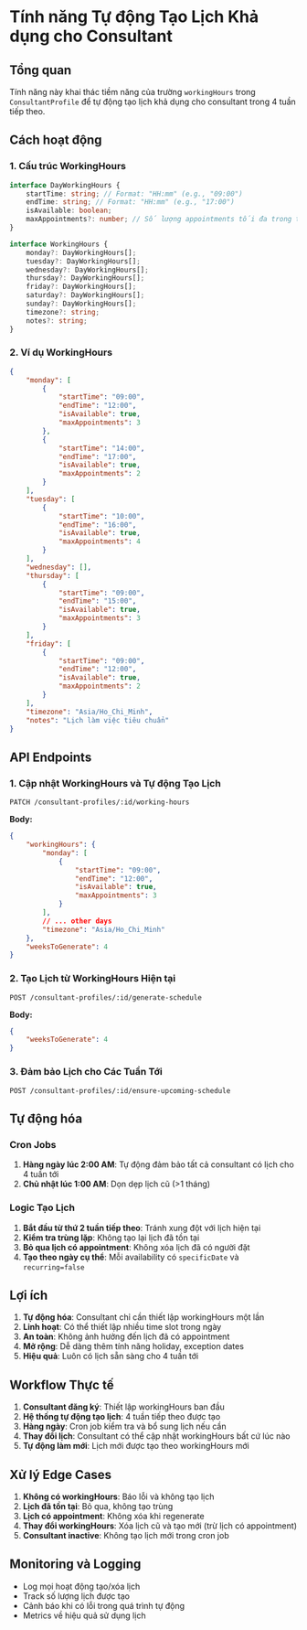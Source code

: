 # Tính năng Tự động Tạo Lịch Khả dụng cho Consultant

## Tổng quan

Tính năng này khai thác tiềm năng của trường `workingHours` trong `ConsultantProfile` để tự động tạo lịch khả dụng cho consultant trong 4 tuần tiếp theo.

## Cách hoạt động

### 1. Cấu trúc WorkingHours

```typescript
interface DayWorkingHours {
    startTime: string; // Format: "HH:mm" (e.g., "09:00")
    endTime: string; // Format: "HH:mm" (e.g., "17:00")
    isAvailable: boolean;
    maxAppointments?: number; // Số lượng appointments tối đa trong time slot
}

interface WorkingHours {
    monday?: DayWorkingHours[];
    tuesday?: DayWorkingHours[];
    wednesday?: DayWorkingHours[];
    thursday?: DayWorkingHours[];
    friday?: DayWorkingHours[];
    saturday?: DayWorkingHours[];
    sunday?: DayWorkingHours[];
    timezone?: string;
    notes?: string;
}
```

### 2. Ví dụ WorkingHours

```json
{
    "monday": [
        {
            "startTime": "09:00",
            "endTime": "12:00",
            "isAvailable": true,
            "maxAppointments": 3
        },
        {
            "startTime": "14:00",
            "endTime": "17:00",
            "isAvailable": true,
            "maxAppointments": 2
        }
    ],
    "tuesday": [
        {
            "startTime": "10:00",
            "endTime": "16:00",
            "isAvailable": true,
            "maxAppointments": 4
        }
    ],
    "wednesday": [],
    "thursday": [
        {
            "startTime": "09:00",
            "endTime": "15:00",
            "isAvailable": true,
            "maxAppointments": 3
        }
    ],
    "friday": [
        {
            "startTime": "09:00",
            "endTime": "12:00",
            "isAvailable": true,
            "maxAppointments": 2
        }
    ],
    "timezone": "Asia/Ho_Chi_Minh",
    "notes": "Lịch làm việc tiêu chuẩn"
}
```

## API Endpoints

### 1. Cập nhật WorkingHours và Tự động Tạo Lịch

```
PATCH /consultant-profiles/:id/working-hours
```

**Body:**

```json
{
    "workingHours": {
        "monday": [
            {
                "startTime": "09:00",
                "endTime": "12:00",
                "isAvailable": true,
                "maxAppointments": 3
            }
        ],
        // ... other days
        "timezone": "Asia/Ho_Chi_Minh"
    },
    "weeksToGenerate": 4
}
```

### 2. Tạo Lịch từ WorkingHours Hiện tại

```
POST /consultant-profiles/:id/generate-schedule
```

**Body:**

```json
{
    "weeksToGenerate": 4
}
```

### 3. Đảm bảo Lịch cho Các Tuần Tới

```
POST /consultant-profiles/:id/ensure-upcoming-schedule
```

## Tự động hóa

### Cron Jobs

1. **Hàng ngày lúc 2:00 AM**: Tự động đảm bảo tất cả consultant có lịch cho 4 tuần tới
2. **Chủ nhật lúc 1:00 AM**: Dọn dẹp lịch cũ (>1 tháng)

### Logic Tạo Lịch

1. **Bắt đầu từ thứ 2 tuần tiếp theo**: Tránh xung đột với lịch hiện tại
2. **Kiểm tra trùng lặp**: Không tạo lại lịch đã tồn tại
3. **Bỏ qua lịch có appointment**: Không xóa lịch đã có người đặt
4. **Tạo theo ngày cụ thể**: Mỗi availability có `specificDate` và `recurring=false`

## Lợi ích

1. **Tự động hóa**: Consultant chỉ cần thiết lập workingHours một lần
2. **Linh hoạt**: Có thể thiết lập nhiều time slot trong ngày
3. **An toàn**: Không ảnh hưởng đến lịch đã có appointment
4. **Mở rộng**: Dễ dàng thêm tính năng holiday, exception dates
5. **Hiệu quả**: Luôn có lịch sẵn sàng cho 4 tuần tới

## Workflow Thực tế

1. **Consultant đăng ký**: Thiết lập workingHours ban đầu
2. **Hệ thống tự động tạo lịch**: 4 tuần tiếp theo được tạo
3. **Hàng ngày**: Cron job kiểm tra và bổ sung lịch nếu cần
4. **Thay đổi lịch**: Consultant có thể cập nhật workingHours bất cứ lúc nào
5. **Tự động làm mới**: Lịch mới được tạo theo workingHours mới

## Xử lý Edge Cases

1. **Không có workingHours**: Báo lỗi và không tạo lịch
2. **Lịch đã tồn tại**: Bỏ qua, không tạo trùng
3. **Lịch có appointment**: Không xóa khi regenerate
4. **Thay đổi workingHours**: Xóa lịch cũ và tạo mới (trừ lịch có appointment)
5. **Consultant inactive**: Không tạo lịch mới trong cron job

## Monitoring và Logging

- Log mọi hoạt động tạo/xóa lịch
- Track số lượng lịch được tạo
- Cảnh báo khi có lỗi trong quá trình tự động
- Metrics về hiệu quả sử dụng lịch
